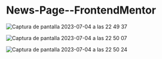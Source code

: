 # News-Page--FrontendMentor

![Captura de pantalla 2023-07-04 a las 22 49 37](https://github.com/Casadjes/News-Page--FrontendMentor/assets/115717042/f7472464-eaa1-4365-a795-55b01c220e1f)

![Captura de pantalla 2023-07-04 a las 22 50 07](https://github.com/Casadjes/News-Page--FrontendMentor/assets/115717042/09063dec-5100-4aee-8a90-c9bf3568f553)

![Captura de pantalla 2023-07-04 a las 22 50 24](https://github.com/Casadjes/News-Page--FrontendMentor/assets/115717042/9202b822-fab6-4200-87cf-24f1162fec33)
